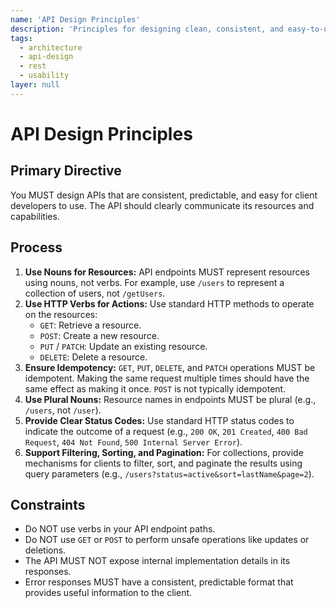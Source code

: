 ```yaml
---
name: 'API Design Principles'
description: 'Principles for designing clean, consistent, and easy-to-use APIs (e.g., RESTful conventions, idempotency).'
tags:
  - architecture
  - api-design
  - rest
  - usability
layer: null
---
```


# API Design Principles

## Primary Directive

You MUST design APIs that are consistent, predictable, and easy for client developers to use. The API should clearly communicate its resources and capabilities.

## Process

1.  **Use Nouns for Resources:** API endpoints MUST represent resources using nouns, not verbs. For example, use `/users` to represent a collection of users, not `/getUsers`.
2.  **Use HTTP Verbs for Actions:** Use standard HTTP methods to operate on the resources:
    - `GET`: Retrieve a resource.
    - `POST`: Create a new resource.
    - `PUT` / `PATCH`: Update an existing resource.
    - `DELETE`: Delete a resource.
3.  **Ensure Idempotency:** `GET`, `PUT`, `DELETE`, and `PATCH` operations MUST be idempotent. Making the same request multiple times should have the same effect as making it once. `POST` is not typically idempotent.
4.  **Use Plural Nouns:** Resource names in endpoints MUST be plural (e.g., `/users`, not `/user`).
5.  **Provide Clear Status Codes:** Use standard HTTP status codes to indicate the outcome of a request (e.g., `200 OK`, `201 Created`, `400 Bad Request`, `404 Not Found`, `500 Internal Server Error`).
6.  **Support Filtering, Sorting, and Pagination:** For collections, provide mechanisms for clients to filter, sort, and paginate the results using query parameters (e.g., `/users?status=active&sort=lastName&page=2`).

## Constraints

- Do NOT use verbs in your API endpoint paths.
- Do NOT use `GET` or `POST` to perform unsafe operations like updates or deletions.
- The API MUST NOT expose internal implementation details in its responses.
- Error responses MUST have a consistent, predictable format that provides useful information to the client.
